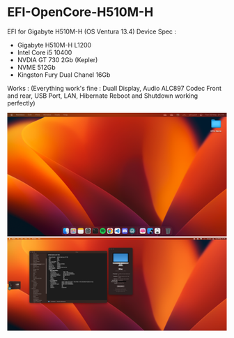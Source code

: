 # EFI-OpenCore-H510M-H
EFI for Gigabyte H510M-H (OS Ventura 13.4)
Device Spec :
- Gigabyte H510M-H L1200
- Intel Core i5 10400
- NVDIA GT 730 2Gb (Kepler)
- NVME 512Gb
- Kingston Fury Dual Chanel 16Gb

Works :
(Everything work's fine : Duall Display, Audio ALC897 Codec Front and rear, USB Port, LAN, Hibernate Reboot and Shutdown working perfectly)

<img src="Screen1.png">
<img src="Screen2.png">
